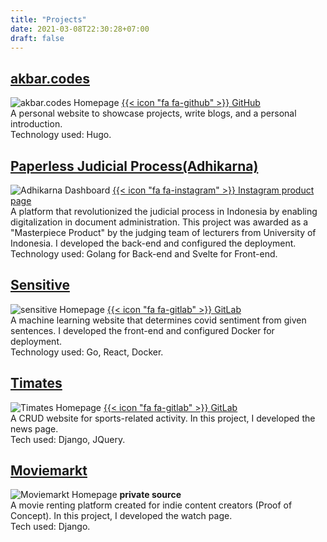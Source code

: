 ```yaml
---
title: "Projects"
date: 2021-03-08T22:30:28+07:00
draft: false
---
```


## [akbar.codes](https://akbar.codes/)

![akbar.codes Homepage](/images/akbar-codes.png)
[{{< icon "fa fa-github" >}}&nbsp;GitHub](https://github.com/Xerdiosa/akbar.codes)\
A personal website to showcase projects, write blogs, and a personal introduction.\
Technology used: Hugo.

## [Paperless Judicial Process(Adhikarna)](http://e-judiciary.herokuapp.com/)

![Adhikarna Dashboard](/images/Adhikarna.png)
[{{< icon "fa fa-instagram" >}}&nbsp;Instagram product page](https://www.instagram.com/p/CQ2bzuCMJrM/)\
A platform that revolutionized the judicial process in Indonesia by enabling digitalization in document administration. This project was awarded as a "Masterpiece Product" by the judging team of lecturers from University of Indonesia. I developed the back-end and configured the deployment. \
Technology used: Golang for Back-end and Svelte for Front-end.

## [Sensitive](https://sensitive.herokuapp.com/)

![sensitive Homepage](/images/sensitive.png)
[{{< icon "fa fa-gitlab" >}}&nbsp;GitLab](https://gitlab.com/sensitive1/sensitive)\
A machine learning website that determines covid sentiment from given sentences. I developed the front-end and configured Docker for deployment.\
Technology used: Go, React, Docker.

## [Timates](https://timates.herokuapp.com/)

![Timates Homepage](/images/timates.png)
[{{< icon "fa fa-gitlab" >}}&nbsp;GitLab](https://gitlab.com/fadintan/timates-2)\
A CRUD website for sports-related activity. In this project, I developed the news page.\
Tech used: Django, JQuery.

## [Moviemarkt](https://moviemarkt.herokuapp.com/)

![Moviemarkt Homepage](/images/moviemarkt.png)
**private source**\
A movie renting platform created for indie content creators (Proof of Concept). In this project, I developed the watch page.\
Tech used: Django.
